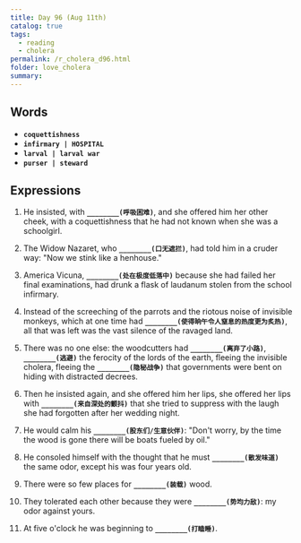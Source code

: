 ```yaml
---
title: Day 96 (Aug 11th)
catalog: true
tags: 
  - reading
  - cholera
permalink: /r_cholera_d96.html
folder: love_cholera
summary: 
---
```


## Words

-   <b data-toggle="tooltip" data-original-title="{{site.data.glossary.coquettishness}}">`coquettishness`</b>
-   <b data-toggle="tooltip" data-original-title="{{site.data.glossary.infirmary}}">`infirmary | HOSPITAL`</b>
-   <b data-toggle="tooltip" data-original-title="{{site.data.glossary.larval}}">`larval | larval war`</b>
-   <b data-toggle="tooltip" data-original-title="{{site.data.glossary.purser}}">`purser | steward`</b>



## Expressions

1.  He insisted, with <b data-toggle="tooltip" data-original-title="{{site.data.answers.96_a}}">`________(呼吸困难)`</b>, and she offered him her other cheek, with a coquettishness that he had not known when she was a schoolgirl.

2.  The Widow Nazaret, who <b data-toggle="tooltip" data-original-title="{{site.data.answers.96_b}}">`________(口无遮拦)`</b>, had told him in a cruder way: "Now we stink like a henhouse."

3.  America Vicuna, <b data-toggle="tooltip" data-original-title="{{site.data.answers.96_c}}">`________(处在极度低落中)`</b> because she had failed her final examinations, had drunk a flask of laudanum stolen from the school infirmary.

4.  Instead of the screeching of the parrots and the riotous noise of invisible monkeys, which at one time had <b data-toggle="tooltip" data-original-title="{{site.data.answers.96_d}}">`________(使得晌午令人窒息的热度更为炙热)`</b>, all that was left was the vast silence of the ravaged land.

5.  There was no one else: the woodcutters had <b data-toggle="tooltip" data-original-title="{{site.data.answers.96_e}}">`________(离弃了小路)`</b>, <b data-toggle="tooltip" data-original-title="{{site.data.answers.96_e2}}">`________(逃避)`</b> the ferocity of the lords of the earth, fleeing the invisible cholera, fleeing the <b data-toggle="tooltip" data-original-title="{{site.data.answers.96_e3}}">`________(隐秘战争)`</b> that governments were bent on hiding with distracted decrees.

6.  Then he insisted again, and she offered him her lips, she offered her lips with <b data-toggle="tooltip" data-original-title="{{site.data.answers.96_f}}">`________(来自深处的颤抖)`</b> that she tried to suppress with the laugh she had forgotten after her wedding night.

7.  He would calm his <b data-toggle="tooltip" data-original-title="{{site.data.answers.96_g}}">`________(股东们/生意伙伴)`</b>: "Don't worry, by the time the wood is gone there will be boats fueled by oil."

8.  He consoled himself with the thought that he must <b data-toggle="tooltip" data-original-title="{{site.data.answers.96_h}}">`________(散发味道)`</b> the same odor, except his was four years old.

9.  There were so few places for <b data-toggle="tooltip" data-original-title="{{site.data.answers.96_i}}">`________(装载)`</b> wood.

10. They tolerated each other because they were <b data-toggle="tooltip" data-original-title="{{site.data.answers.96_j}}">`________(势均力敌)`</b>: my odor against yours.

11. At five o'clock he was beginning to <b data-toggle="tooltip" data-original-title="{{site.data.answers.96_k}}">`________(打瞌睡)`</b>.